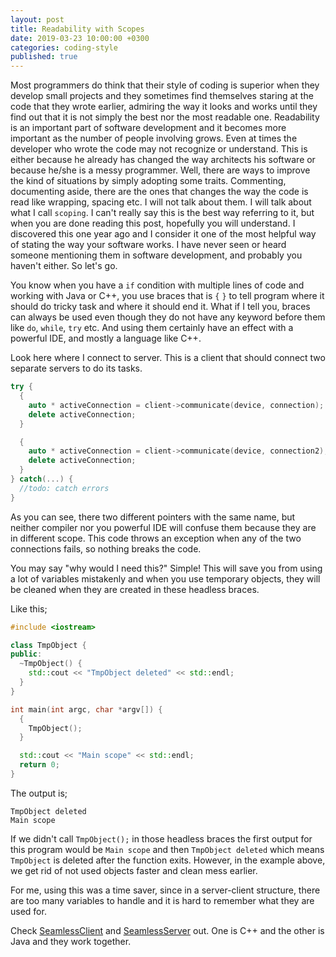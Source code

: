 ```yaml
---
layout: post
title: Readability with Scopes
date: 2019-03-23 10:00:00 +0300
categories: coding-style
published: true
---
```

Most programmers do think that their style of coding is superior when they develop small projects and they sometimes find themselves staring at the code that they wrote earlier, admiring the way it looks and works until they find out that it is not simply the best nor the most readable one. Readability is an important part of software development and it becomes more important as the number of people involving grows. Even at times the developer who wrote the code may not recognize or understand. This is either because he already has changed the way architects his software or because he/she is a messy programmer. Well, there are ways to improve the kind of situations by simply adopting some traits. Commenting, documenting aside, there are the ones that changes the way the code is read like wrapping, spacing etc. I will not talk about them. I will talk about what I call `scoping`. I can't really say this is the best way referring to it, but when you are done reading this post, hopefully you will understand. I discovered this one year ago and I consider it one of the most helpful way of stating the way your software works. I have never seen or heard someone mentioning them in software development, and probably you haven't either. So let's go.

You know when you have a `if` condition with multiple lines of code and working with Java or C++, you use braces that is `{` `}` to tell program where it should do tricky task and where it should end it. What if I tell you, braces can always be used even though they do not have any keyword before them like `do`, `while`, `try` etc. And using them certainly have an effect with a powerful IDE, and mostly a language like C++.

Look here where I connect to server. This is a client that should connect two separate servers to do its tasks.
```cpp
try {
  {
    auto * activeConnection = client->communicate(device, connection);
    delete activeConnection;
  }

  {
    auto * activeConnection = client->communicate(device, connection2);
    delete activeConnection;
  }
} catch(...) {
  //todo: catch errors
}
```

As you can see, there two different pointers with the same name, but neither compiler nor you powerful IDE will confuse them because they are in different scope. This code throws an exception when any of the two connections fails, so nothing breaks the code.

You may say "why would I need this?" Simple! This will save you from using a lot of variables mistakenly and when you use temporary objects, they will be cleaned when they are created in these headless braces.

Like this;

```cpp
#include <iostream>

class TmpObject {
public:
  ~TmpObject() {
    std::cout << "TmpObject deleted" << std::endl;
  }
}

int main(int argc, char *argv[]) {
  {
    TmpObject();  
  }

  std::cout << "Main scope" << std::endl;
  return 0;
}
```

The output is;
```
TmpObject deleted
Main scope
```

If we didn't call `TmpObject();` in those headless braces the first output for this program would be `Main scope` and then `TmpObject deleted` which means `TmpObject` is deleted after the function exits. However, in the example above, we get rid of not used objects faster and clean mess earlier.

For me, using this was a time saver, since in a server-client structure, there are too many variables to handle and it is hard to remember what they are used for.

Check [SeamlessClient](https://github.com/genonbeta/TrebleShot-Desktop/blob/84902b3d889b85c9d45439e58b6c78d108f9a603/src/broadcast/SeamlessClient.cpp#L125) and
[SeamlessServer](https://github.com/genonbeta/TrebleShot/blob/55175f432fd5df6eee7d9b1c3ced4efc84927aed/app/src/main/java/com/genonbeta/TrebleShot/service/CommunicationService.java#L988) out. One is C++ and the other is Java and they work together.
